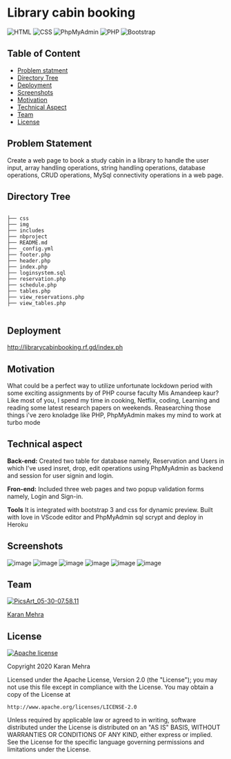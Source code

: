 # Library cabin booking 
![HTML](https://img.shields.io/badge/HTML-brightgreen.svg) ![CSS](https://img.shields.io/badge/Library-CSS-orange.svg) ![PhpMyAdmin](https://img.shields.io/badge/Backend-PhpMyAdmin-blue.svg) ![PHP](https://img.shields.io/badge/Scrypt-PHP-orange.svg) ![Bootstrap](https://img.shields.io/badge/code-Bootstrap-purple.svg)  



## Table of Content
  * [Problem statment](#Problem-statment)
  * [Directory Tree](#directory-tree)
  * [Deployment](#deployment)
  * [Screenshots](#screenshots)
  * [Motivation](#motivation)
  * [Technical Aspect](#technical-aspect)
  * [Team](#team)
  * [License](#license)



## Problem Statement
Create a web page to book a study cabin in a library to handle the user input, array handling operations, string handling operations, database operations, CRUD operations, MySql connectivity operations in a web page.         

## Directory Tree 
```

├── css
├── img
├── includes
├── nbproject
├── README.md
├── _config.yml
├── footer.php
├── header.php
├── index.php
├── loginsystem.sql
├── reservation.php
├── schedule.php
├── tables.php
├── view_reservations.php
├── view_tables.php


```



## Deployment
http://librarycabinbooking.rf.gd/index.ph

## Motivation
What could be a perfect way to utilize unfortunate lockdown period with some exciting assignments by of PHP course faculty Mis Amandeep kaur? Like most of you, I spend my time in cooking, Netflix, coding, Learning and reading some latest research papers on weekends. Reasearching those things i've zero knoladge like PHP, PhpMyAdmin makes my mind to work at turbo mode



## Technical aspect


__Back-end:__  Created two table for database namely, Reservation and Users in which I’ve used insret, drop, edit operations using PhpMyAdmin as backend and session for user signin and login.


__Fron-end:__  Included three web pages and two popup validation forms namely, Login and Sign-in.  


__Tools__  It is integrated with bootstrap 3 and css for dynamic preview. Built with love in VScode editor and PhpMyAdmin sql scrypt and deploy in Heroku  




## Screenshots

![image](https://user-images.githubusercontent.com/62024355/97780425-9a2d9180-1baa-11eb-92cc-9de7cfe0aa07.png)
![image](https://user-images.githubusercontent.com/62024355/97780431-a3b6f980-1baa-11eb-9f2f-cbd5e84f5d7d.png)
![image](https://user-images.githubusercontent.com/62024355/97780435-aa457100-1baa-11eb-8801-ee5c6c5dc5ef.png)
![image](https://user-images.githubusercontent.com/62024355/97780438-afa2bb80-1baa-11eb-8b02-f37b31c5bfcd.png)
![image](https://user-images.githubusercontent.com/62024355/97780441-b4676f80-1baa-11eb-8d6e-d9780f0a6c28.png)
![image](https://user-images.githubusercontent.com/62024355/97780445-b9c4ba00-1baa-11eb-87b5-3ecbcf381ed8.png)





## Team
<a href="https://imgbb.com/"><img src="https://i.ibb.co/Fs4h7fZ/Pics-Art-05-30-07-58-11.jpg" alt="PicsArt_05-30-07.58.11" border="0">
 
 
[Karan Mehra](https://karanmehra7107.github.io/My-Portfolio/index.html)







## License
[![Apache license](https://img.shields.io/badge/license-apache-blue?style=for-the-badge&logo=appveyor)](http://www.apache.org/licenses/LICENSE-2.0e)

Copyright 2020 Karan Mehra

Licensed under the Apache License, Version 2.0 (the "License");
you may not use this file except in compliance with the License.
You may obtain a copy of the License at

    http://www.apache.org/licenses/LICENSE-2.0

Unless required by applicable law or agreed to in writing, software
distributed under the License is distributed on an "AS IS" BASIS,
WITHOUT WARRANTIES OR CONDITIONS OF ANY KIND, either express or implied.
See the License for the specific language governing permissions and
limitations under the License.




